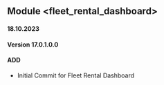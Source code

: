 ## Module <fleet_rental_dashboard>

#### 18.10.2023
#### Version 17.0.1.0.0
#### ADD
- Initial Commit for Fleet Rental Dashboard
